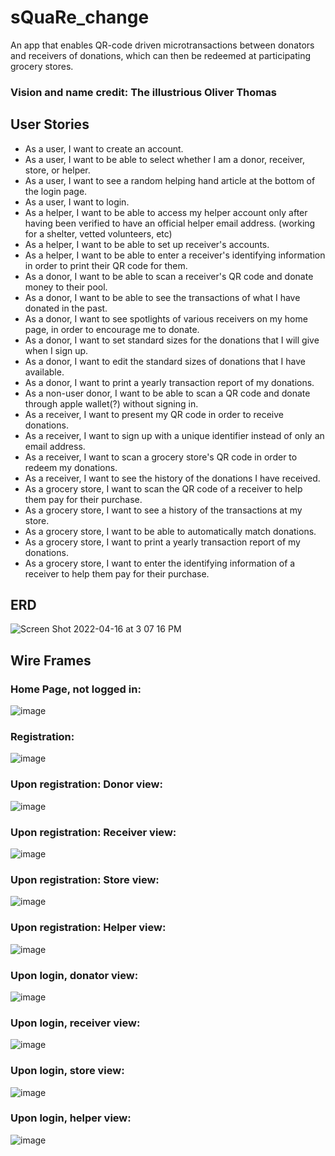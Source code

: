 # sQuaRe_change

An app that enables QR-code driven microtransactions between donators and receivers of donations, which can then be redeemed at participating grocery stores.

### Vision and name credit: The illustrious Oliver Thomas

## User Stories
- As a user, I want to create an account.
- As a user, I want to be able to select whether I am a donor, receiver, store, or helper.
- As a user, I want to see a random helping hand article at the bottom of the login page.
- As a user, I want to login.
- As a helper, I want to be able to access my helper account only after having been verified to have an official helper email address. (working for a shelter, vetted volunteers, etc)
- As a helper, I want to be able to set up receiver's accounts.
- As a helper, I want to be able to enter a receiver's identifying information in order to print their QR code for them.
- As a donor, I want to be able to scan a receiver's QR code and donate money to their pool.
- As a donor, I want to be able to see the transactions of what I have donated in the past.
- As a donor, I want to see spotlights of various receivers on my home page, in order to encourage me to donate.
- As a donor, I want to set standard sizes for the donations that I will give when I sign up.
- As a donor, I want to edit the standard sizes of donations that I have available.
- As a donor, I want to print a yearly transaction report of my donations.
- As a non-user donor, I want to be able to scan a QR code and donate through apple wallet(?) without signing in.
- As a receiver, I want to present my QR code in order to receive donations.
- As a receiver, I want to sign up with a unique identifier instead of only an email address.
- As a receiver, I want to scan a grocery store's QR code in order to redeem my donations.
- As a receiver, I want to see the history of the donations I have received.
- As a grocery store, I want to scan the QR code of a receiver to help them pay for their purchase.
- As a grocery store, I want to see a history of the transactions at my store.
- As a grocery store, I want to be able to automatically match donations.
- As a grocery store, I want to print a yearly transaction report of my donations.
- As a grocery store, I want to enter the identifying information of a receiver to help them pay for their purchase.

## ERD
![Screen Shot 2022-04-16 at 3 07 16 PM](https://user-images.githubusercontent.com/90972554/163688246-d578e20a-aed6-4d00-8b09-231b7847b712.png)

## Wire Frames
### Home Page, not logged in:
![image](https://user-images.githubusercontent.com/90972554/163688857-ab5129b0-cfab-438a-b390-d89cd6884c5e.png)
### Registration:
![image](https://user-images.githubusercontent.com/90972554/163688864-6e83b319-b6fb-4124-92ac-3873d33db750.png)
### Upon registration: Donor view:
![image](https://user-images.githubusercontent.com/90972554/163688463-adccb8e7-fd4d-40fe-bfb8-de801fa0cca4.png)
### Upon registration: Receiver view:
![image](https://user-images.githubusercontent.com/90972554/163688474-7fbf46ce-af3f-45bd-b827-ba616d283d5b.png)
### Upon registration: Store view:
![image](https://user-images.githubusercontent.com/90972554/163688482-1c16c789-01fa-41ef-af50-7f2ac4fe444b.png)
### Upon registration: Helper view:
![image](https://user-images.githubusercontent.com/90972554/163688059-ba53832e-4656-409c-ba12-0cd606ccd8a5.png)
### Upon login, donator view:
![image](https://user-images.githubusercontent.com/90972554/163688499-1a366c3c-420b-4a95-8486-5f7d348f0160.png)
### Upon login, receiver view:
![image](https://user-images.githubusercontent.com/90972554/163688505-af20554e-53b9-405c-8960-b65fa3e09985.png)
### Upon login, store view:
![image](https://user-images.githubusercontent.com/90972554/163688183-c43c878f-437b-425d-8274-9dff90dbc6ae.png)
### Upon login, helper view:
![image](https://user-images.githubusercontent.com/90972554/163688196-749ce9b1-8e69-40c5-aaa8-9eb5173cec4d.png)





